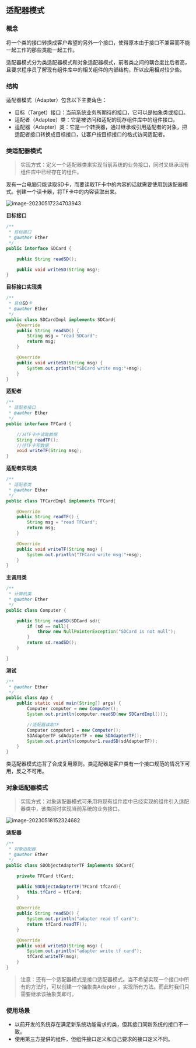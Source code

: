 ## 适配器模式

### 概念

将一个类的接口转换成客户希望的另外一个接口，使得原本由于接口不兼容而不能一起工作的那些类能一起工作。

适配器模式分为类适配器模式和对象适配器模式，前者类之间的耦合度比后者高，且要求程序员了解现有组件库中的相关组件的内部结构，所以应用相对较少些。

### 结构

适配器模式（Adapter）包含以下主要角色：

* 目标（Target）接口：当前系统业务所期待的接口，它可以是抽象类或接口。
* 适配者（Adaptee）类：它是被访问和适配的现存组件库中的组件接口。
* 适配器（Adapter）类：它是一个转换器，通过继承或引用适配者的对象，把适配者接口转换成目标接口，让客户按目标接口的格式访问适配者。

### 类适配器模式

> 实现方式：定义一个适配器类来实现当前系统的业务接口，同时又继承现有组件库中已经存在的组件。

现有一台电脑只能读取SD卡，而要读取TF卡中的内容的话就需要使用到适配器模式。创建一个读卡器，将TF卡中的内容读取出来。

![image-20230517234703943](https://cloud-image-host.oss-cn-beijing.aliyuncs.com/img/202305172347044.png)

**目标接口**

```java
/**
 * 目标接口
 * @author Ether
 */
public interface SDCard {

    public String readSD();

    public void writeSD(String msg);
}
```

**目标接口实现类**

```java
/**
 * 具体SD卡
 * @author Ether
 */
public class SDCardImpl implements SDCard{
    @Override
    public String readSD() {
        String msg = "read SDCard";
        return msg;
    }

    @Override
    public void writeSD(String msg) {
        System.out.println("SDCard write msg:"+msg);
    }
}
```

**适配者**

```java
/**
 * 适配者接口
 * @author Ether
 */
public interface TFCard {

    //从TF卡中读取数据
    String readTF();
    //往TF卡写数据
    void writeTF(String msg);
}
```

**适配者实现类**

```java
/**
 * 适配者类
 * @author Ether
 */
public class TFCardImpl implements TFCard{

    @Override
    public String readTF() {
        String msg = "read TFCard";
        return msg;
    }

    @Override
    public void writeTF(String msg) {
        System.out.println("TFCard write msg:"+msg);
    }
}
```

**主调用类**

```java
/**
 * 计算机类
 * @author Ether
 */
public class Computer {

    public String readSD(SDCard sd){
        if (sd == null){
            throw new NullPointerException("SDCard is not null");
        }
        return sd.readSD();
    }

}
```

**测试**

```java
/**
 * @author Ether
 */
public class App {
    public static void main(String[] args) {
        Computer computer = new Computer();
        System.out.println(computer.readSD(new SDCardImpl()));

        //适配器读取TF
        Computer computer1 = new Computer();
        SDAdapterTF sdAdapterTF = new SDAdapterTF();
        System.out.println(computer1.readSD(sdAdapterTF));
    }
}
```

类适配器模式违背了合成复用原则。类适配器是客户类有一个接口规范的情况下可用，反之不可用。

### 对象适配器模式

> 实现方式：对象适配器模式可釆用将现有组件库中已经实现的组件引入适配器类中，该类同时实现当前系统的业务接口。

![image-20230518152324682](https://cloud-image-host.oss-cn-beijing.aliyuncs.com/img/202305181523784.png)

**适配器**

```java
/**
 * 对象适配器
 * @author Ether
 */
public class SDObjectAdapterTF implements SDCard{

    private TFCard tfCard;

    public SDObjectAdapterTF(TFCard tfCard){
        this.tfCard = tfCard;
    }

    @Override
    public String readSD() {
        System.out.println("adapter read tf card");
        return tfCard.readTF();
    }

    @Override
    public void writeSD(String msg) {
        System.out.println("adapter write tf card");
        tfCard.writeTF(msg);
    }
}
```

>  注意：还有一个适配器模式是接口适配器模式。当不希望实现一个接口中所有的方法时，可以创建一个抽象类Adapter ，实现所有方法。而此时我们只需要继承该抽象类即可。

### 使用场景

* 以前开发的系统存在满足新系统功能需求的类，但其接口同新系统的接口不一致。
* 使用第三方提供的组件，但组件接口定义和自己要求的接口定义不同。